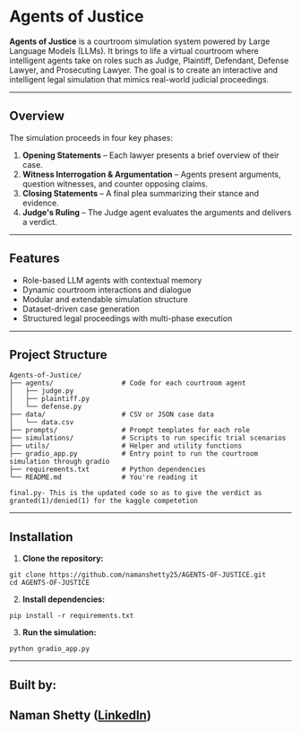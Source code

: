#  Agents of Justice

**Agents of Justice** is a courtroom simulation system powered by Large Language Models (LLMs). It brings to life a virtual courtroom where intelligent agents take on roles such as Judge, Plaintiff, Defendant, Defense Lawyer, and Prosecuting Lawyer. The goal is to create an interactive and intelligent legal simulation that mimics real-world judicial proceedings.

---

##  Overview

The simulation proceeds in four key phases:

1. **Opening Statements** – Each lawyer presents a brief overview of their case.
2. **Witness Interrogation & Argumentation** – Agents present arguments, question witnesses, and counter opposing claims.
3. **Closing Statements** – A final plea summarizing their stance and evidence.
4. **Judge's Ruling** – The Judge agent evaluates the arguments and delivers a verdict.


---

##  Features

- Role-based LLM agents with contextual memory
- Dynamic courtroom interactions and dialogue
- Modular and extendable simulation structure
- Dataset-driven case generation
- Structured legal proceedings with multi-phase execution

---

##  Project Structure

```
Agents-of-Justice/
├── agents/                 # Code for each courtroom agent
│   ├── judge.py
│   ├── plaintiff.py
│   └── defense.py
├── data/                   # CSV or JSON case data
│   └── data.csv
├── prompts/                # Prompt templates for each role
├── simulations/            # Scripts to run specific trial scenarios
├── utils/                  # Helper and utility functions
├── gradio_app.py           # Entry point to run the courtroom simulation through gradio
├── requirements.txt        # Python dependencies
└── README.md               # You're reading it

final.py- This is the updated code so as to give the verdict as granted(1)/denied(1) for the kaggle competetion
```

---

##  Installation

1. **Clone the repository:**

```
git clone https://github.com/namanshetty25/AGENTS-OF-JUSTICE.git
cd AGENTS-OF-JUSTICE
```

2. **Install dependencies:**

```
pip install -r requirements.txt
```

3. **Run the simulation:**

```
python gradio_app.py
```

---

## Built by:

**Naman Shetty** ([LinkedIn](https://www.linkedin.com/in/naman-v-shetty))
---

